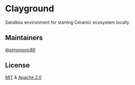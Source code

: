 # Clayground
Sandbox environment for starting Ceramic ecosystem locally.

## Maintainers
[@simonovic86](https://github.com/simonovic86)

## License
[MIT](LICENSE-MIT) & [Apache 2.0](LICENSE-APACHE)
